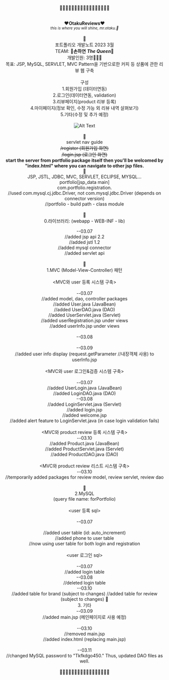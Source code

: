 <div align=center>
  
<br>
🌸🌸🌸🌸🌸🌸🌸🌸🌸🌸🌸🌸🌸🌸🌸🌸🌸
<br>
<br>
  
**:heart:OtakuReviews:heart:**<br>
*<sub>this is where you will shine, mr.otaku.:kiss:</sub>*<br>
<br>
🌸
<br>
포트폴리오 개발노트 2023 3월<br>
  TEAM: 🥀**손하연**
  ***The Queen***:crown:
<br>
개발인원: 3명:family_man_man_girl:<br>
목표: JSP, MySQL, SERVLET, MVC Pattern을 기반으로한 커피 등 상품에 관한 리뷰 웹 구축<br>
<br>
구성<br>
1.회원가입 (데이터연동)<br>
2.로그인(데이터연동, validation)<br>
3.리뷰페이지(product 리뷰 등록)<br>
4.마이페이지(정보 확인, 수정 가능 외 리뷰 내역 살펴보기)<br>
5.기타(수정 및 추가 예정)<br>
<br>
![Alt Text](https://media.giphy.com/media/3o7TKDcovELwB2DM64/giphy.gif)<br>
<br>
🌸
<br>
servlet nav guide<br>
  ~~/register (회원가입 화면)<br>~~
  ~~/login.jsp (로그인 화면)<br>~~
  **start the server from portfolio package itself then you'll be welcomed by "index.html" where you can navigate to other jsp files.**
<br>
🌸
<br>
JSP, JSTL, JDBC, MVC, SERVLET, ECLIPSE, MYSQL...<br>
portfolio[jsp_data main]<br>
com.portfolio.registration.<br>
//used com.mysql.cj.jdbc.Driver, not com.mysql.jdbc.Driver (depends on connector version)<br>
//portfolio - build path - class module<br>
<br>
🌸
<br>
0.라이브러리: (webapp - WEB-INF - lib)<br>
  
--03.07<br>
//added jsp api 2.2<br>
//added jstl 1.2<br>
//added mysql connector<br>
//added servlet api<br>
<br>
🌸
<br>
1.MVC (Model-View-Controller) 패턴<br>
<br>
<MVC와 user 등록 시스템 구축><br>
<br>
--03.07<br>
//added model, dao, controller packages<br>
//added User.java (JavaBean)<br>
//added UserDAO.java (DAO)<br>
//added UserServlet.java (Servlet)<br>
//added userRegistration.jsp under views<br>
//added userInfo.jsp under views<br>
<br>
--03.08<br>
<br>
--03.09<br>
//added user info display (request.getParameter //내장객체 사용) to userInfo.jsp<br>
<br>
<MVC와 user 로그인&검증 시스템 구축><br>
<br>
--03.07<br>
//added UserLogin.java (JavaBean)<br>
//added LoginDAO.java (DAO)<br>
--03.08<br>
//added LoginServlet.java (Servlet)<br>
//added login.jsp<br>
//added welcome.jsp<br>
//added alert feature to LoginServlet.java (in case login validation fails)<br>
<br>
<MVC와 product review 등록 시스템 구축><br>
--03.10<br>
//added Product.java (JavaBean)<br>
//added ProductServlet.java (Servlet)<br>
//added ProductDAO.java (DAO)<br>
<br>
<MVC와 product review 리스트 시스템 구축><br>
--03.10<br>
//temporarily added packages for review model, review servlet, review dao<br>
<br>
🌸
<br>
2.MySQL<br>
(query file name: forPortfolio)<br>
<br>
<user 등록 sql><br>
<br>
--03.07<br>
<br>
//added user table (id: auto_increment)<br>
//added phone to user table<br>
//now using user table for both login and registration<br>
<br>
<user 로그인 sql><br>
<br>
--03.07<br>
//added login table<br>
--03.08<br>
//deleted login table<br>
--03.10<br>
//added table for brand (subject to changes)
//added table for review (subject to changes)
🌸
<br>
3. 기타<br>
--03.09<br>
//added main.jsp (메인페이지로 사용 예정)<br>
<br>
--03.10<br>
//removed main.jsp<br>
//added index.html (replacing main.jsp)<br>
<br>
--03.11<br>
//changed MySQL password to "Tkfkdgo450." Thus, updated DAO files as well.<br>
<br>
🌸🌸🌸🌸🌸🌸🌸🌸🌸🌸🌸🌸🌸🌸🌸🌸🌸
<br>
</div>
